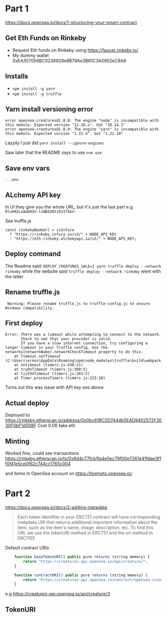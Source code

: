 # Part 1

https://docs.opensea.io/docs/1-structuring-your-smart-contract

## Get Eth Funds on Rinkeby

- Request Eth funds on Rinkeby using https://faucet.rinkeby.io/
- My dummy wallet 0xEA357056BC0236928e8B79Ae3B81C3A0952eC8A9

## Installs

- `npm install -g yarn`
- `npm install -g truffle`

## Yarn install versioning error 

```
error opensea-creatures@1.0.0: The engine "node" is incompatible with this module. Expected version "12.18.x". Got "10.14.1"
error opensea-creatures@1.0.0: The engine "yarn" is incompatible with this module. Expected version "1.22.4". Got "1.22.10"
```

Lazyily I just did 
`yarn install --ignore-engines`

Saw later that the README says to use `nvm use`

## Save env vars

`. .env`

## ALchemy API key

In UI they give you the whole URL, but it's just the last part e.g `RluH92LxAw89S5-liNBSU9Iz9zIfkbV-` 

See truffle.js

```
const rinkebyNodeUrl = isInfura
  ? "https://rinkeby.infura.io/v3/" + NODE_API_KEY
  : "https://eth-rinkeby.alchemyapi.io/v2/" + NODE_API_KEY;
```

## Deploy command

The Readme said: 
`DEPLOY_CREATURES_SALE=1 yarn truffle deploy --network rinkeby`
while the website said 
`truffle deploy --network rinkeby` went with the latter

## Rename truffle.js

` Warning: Please rename truffle.js to truffle-config.js to ensure Windows compatibility.`

## First deploy 

```
Error: There was a timeout while attempting to connect to the network.
       Check to see that your provider is valid.
       If you have a slow internet connection, try configuring a longer timeout in your Truffle config. Use the networks[networkName].networkCheckTimeout property to do this.
    at Timeout.setTimeout (C:\Users\ernes\AppData\Roaming\npm\node_modules\truffle\build\webpack:\packages\provider\index.js:56:1)
    at ontimeout (timers.js:436:11)
    at tryOnTimeout (timers.js:300:5)
    at listOnTimeout (timers.js:263:5)
    at Timer.processTimers (timers.js:223:10)
```

Turns out this was issue with API key see above 

## Actual deploy

Deployed to https://rinkeby.etherscan.io/address/0x0bc61BC2D7444b5EAD9402572F3030F0bF1d508F
Cost 0.06 fake eth

## Minting

Worked fine, could see transactions 
https://rinkeby.etherscan.io/tx/0x6d4c77fcb1fa4e0ec79f00e7261e41fdae3f1f0f41e5ce0f62c744cc1765c004

and items in OpenSea account on https://testnets.opensea.io/

# Part 2

https://docs.opensea.io/docs/2-adding-metadata

> Each token identifier in your ERC721 contract will have corresponding metadata URI that returns additional important information about the item, such as the item's name, image, description, etc. To find this URI, we use the tokenURI method in ERC721 and the uri method in ERC1155

Default contract URIs
```js
    function baseTokenURI() public pure returns (string memory) {
        return "https://creatures-api.opensea.io/api/creature/";
    }

    function contractURI() public pure returns (string memory) {
        return "https://creatures-api.opensea.io/contract/opensea-creatures";
    }
```

e.g https://creatures-api.opensea.io/api/creature/3

## TokenURI

